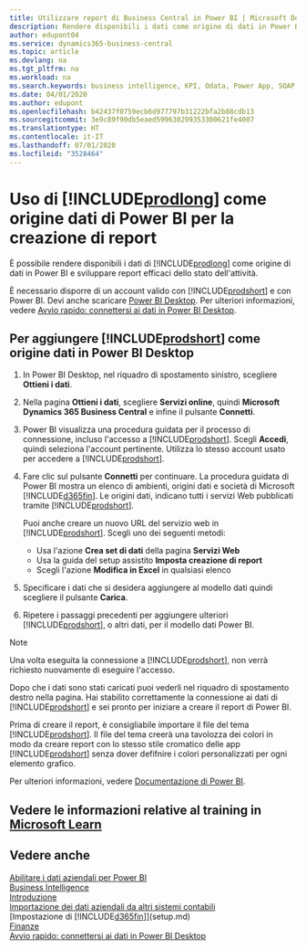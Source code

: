 ```yaml
---
title: Utilizzare report di Business Central in Power BI | Microsoft Docs
description: Rendere disponibili i dati come origine di dati in Power BI e sviluppare report efficaci dello stato dell'attività.
author: edupont04
ms.service: dynamics365-business-central
ms.topic: article
ms.devlang: na
ms.tgt_pltfrm: na
ms.workload: na
ms.search.keywords: business intelligence, KPI, Odata, Power App, SOAP, analysis
ms.date: 04/01/2020
ms.author: edupont
ms.openlocfilehash: b42437f0759ecb6d977797b31222bfa2b88cdb13
ms.sourcegitcommit: 3e9c89f90db5eaed599630299353300621fe4007
ms.translationtype: HT
ms.contentlocale: it-IT
ms.lasthandoff: 07/01/2020
ms.locfileid: "3528464"
---
```

# <a name="using-prodlong-as-power-bi-data-source-for-building-reports"></a>Uso di [!INCLUDE[prodlong](includes/prodlong.md)] come origine dati di Power BI per la creazione di report

È possibile rendere disponibili i dati di [!INCLUDE[prodlong](includes/prodlong.md)] come origine di dati in Power BI e sviluppare report efficaci dello stato dell'attività.  

È necessario disporre di un account valido con [!INCLUDE[prodshort](includes/prodshort.md)] e con Power BI. Devi anche scaricare [Power BI Desktop](https://powerbi.microsoft.com/desktop/). Per ulteriori informazioni, vedere [Avvio rapido: connettersi ai dati in Power BI Desktop](/power-bi/desktop-quickstart-connect-to-data).  

## <a name="to-add-prodshort-as-a-data-source-in-power-bi-desktop"></a>Per aggiungere [!INCLUDE[prodshort](includes/prodshort.md)] come origine dati in Power BI Desktop

1. In Power BI Desktop, nel riquadro di spostamento sinistro, scegliere **Ottieni i dati**.
2. Nella pagina **Ottieni i dati**, scegliere **Servizi online**, quindi **Microsoft Dynamics 365 Business Central** e infine il pulsante **Connetti**.
3. Power BI visualizza una procedura guidata per il processo di connessione, incluso l'accesso a [!INCLUDE[prodshort](includes/prodshort.md)]. Scegli **Accedi**, quindi seleziona l'account pertinente. Utilizza lo stesso account usato per accedere a [!INCLUDE[prodshort](includes/prodshort.md)].
4. Fare clic sul pulsante **Connetti** per continuare. La procedura guidata di Power BI mostra un elenco di ambienti, origini dati e società di Microsoft [!INCLUDE[d365fin](includes/d365fin_md.md)]. Le origini dati, indicano tutti i servizi Web pubblicati tramite [!INCLUDE[prodshort](includes/prodshort.md)].

    Puoi anche creare un nuovo URL del servizio web in [!INCLUDE[prodshort](includes/prodshort.md)]. Scegli uno dei seguenti metodi:

      - Usa l'azione **Crea set di dati** della pagina **Servizi Web**
      - Usa la guida del setup assistito **Imposta creazione di report**
      - Scegli l'azione **Modifica in Excel** in qualsiasi elenco

5. Specificare i dati che si desidera aggiungere al modello dati quindi scegliere il pulsante **Carica**.
6. Ripetere i passaggi precedenti per aggiungere ulteriori [!INCLUDE[prodshort](includes/prodshort.md)], o altri dati, per il modello dati Power BI.

> [!NOTE]  
> Una volta eseguita la connessione a [!INCLUDE[prodshort](includes/prodshort.md)], non verrà richiesto nuovamente di eseguire l'accesso.

Dopo che i dati sono stati caricati puoi vederli nel riquadro di spostamento destro nella pagina. Hai stabilito correttamente la connessione ai dati di [!INCLUDE[prodshort](includes/prodshort.md)] e sei pronto per iniziare a creare il report di Power BI.  

Prima di creare il report, è consigliabile importare il file del tema [!INCLUDE[prodshort](includes/prodshort.md)].  Il file del tema creerà una tavolozza dei colori in modo da creare report con lo stesso stile cromatico delle app [!INCLUDE[prodshort](includes/prodshort.md)] senza dover defifnire i colori personalizzati per ogni elemento grafico.

Per ulteriori informazioni, vedere [Documentazione di Power BI](/power-bi/consumer/).

## <a name="see-related-training-at-microsoft-learn"></a>Vedere le informazioni relative al training in [Microsoft Learn](/learn/modules/configure-powerbi-excel-dynamics-365-business-central/index)

## <a name="see-also"></a>Vedere anche

[Abilitare i dati aziendali per Power BI](admin-powerbi.md)  
[Business Intelligence](bi.md)  
[Introduzione](product-get-started.md)  
[Importazione dei dati aziendali da altri sistemi contabili](across-import-data-configuration-packages.md)  
[Impostazione di [!INCLUDE[d365fin](includes/d365fin_md.md)]](setup.md)  
[Finanze](finance.md)  
[Avvio rapido: connettersi ai dati in Power BI Desktop](/power-bi/desktop-quickstart-connect-to-data)  
